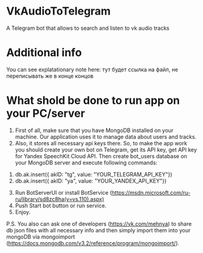 # VkAudioToTelegram
A Telegram bot that allows to search and listen to vk audio tracks

# Additional info
You can see explatationary note here: тут будет ссылка на файл, не переписывать же  в конце концов

# What shold be done to run app on your PC/server
1. First of all, make sure that you have MongoDB installed on your machine. Our application uses it to manage data about users and tracks.
2. Also, it stores all necessary api keys there. So, to make the app work you should create your own bot on Telegram, get its API key, get API key for Yandex SpeechKit Cloud API. Then create bot_users database on your MongoDB server and  execute following commands:
1) db.ak.insert({ akID: "tg", value: "YOUR_TELEGRAM_API_KEY"})
2) db.ak.insert({ akID: "ya", value: "YOUR_YANDEX_API_KEY"})
3. Run BotServerUI or install BotService (https://msdn.microsoft.com/ru-ru/library/sd8zc8ha(v=vs.110).aspx)
4. Push Start bot button or run service.
5. Enjoy.


P.S. You also can ask one of developers (https://vk.com/mehnya) to share db json files with all necessary info and then simply import them into your mongoDB via mongoimport (https://docs.mongodb.com/v3.2/reference/program/mongoimport/).
